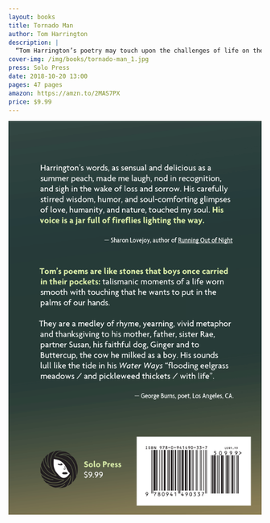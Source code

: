 ```yaml
---
layout: books
title: Tornado Man
author: Tom Harrington
description: |
  “Tom Harrington’s poetry may touch upon the challenges of life on the family farm and his years beyond, but his words remind us, whatever the disappointment, love is more important.” — Pamela Danforth Yaco
cover-img: /img/books/tornado-man_1.jpg
press: Solo Press
date: 2018-10-20 13:00
pages: 47 pages
amazon: https://amzn.to/2MAS7PX
price: $9.99
---
```


![Back cover](/img/books/tornado-man_2.png)
